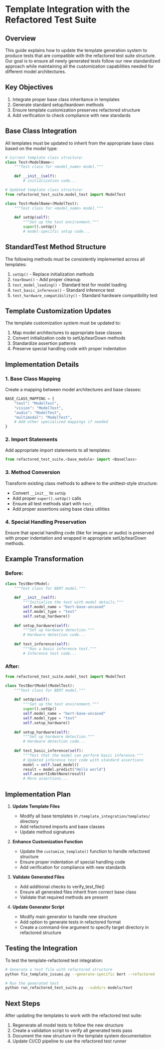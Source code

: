 # Template Integration with the Refactored Test Suite

## Overview

This guide explains how to update the template generation system to produce tests that are compatible with the refactored test suite structure. Our goal is to ensure all newly generated tests follow our new standardized approach while maintaining all the customization capabilities needed for different model architectures.

## Key Objectives

1. Integrate proper base class inheritance in templates
2. Generate standard setup/teardown methods
3. Ensure template customization preserves refactored structure
4. Add verification to check compliance with new standards

## Base Class Integration

All templates must be updated to inherit from the appropriate base class based on the model type:

```python
# Current template class structure:
class Test<ModelName>:
    """Test class for <model_name> model."""
    
    def __init__(self):
        # initialization code...
```

```python
# Updated template class structure:
from refactored_test_suite.model_test import ModelTest

class Test<ModelName>(ModelTest):
    """Test class for <model_name> model."""
    
    def setUp(self):
        """Set up the test environment."""
        super().setUp()
        # model-specific setup code...
```

## StandardTest Method Structure

The following methods must be consistently implemented across all templates:

1. `setUp()` - Replace initialization methods
2. `tearDown()` - Add proper cleanup
3. `test_model_loading()` - Standard test for model loading
4. `test_basic_inference()` - Standard inference test
5. `test_hardware_compatibility()` - Standard hardware compatibility test

## Template Customization Updates

The template customization system must be updated to:

1. Map model architectures to appropriate base classes
2. Convert initialization code to setUp/tearDown methods
3. Standardize assertion patterns
4. Preserve special handling code with proper indentation

## Implementation Details

### 1. Base Class Mapping

Create a mapping between model architectures and base classes:

```python
BASE_CLASS_MAPPING = {
    "text": "ModelTest",
    "vision": "ModelTest",
    "audio": "ModelTest",
    "multimodal": "ModelTest",
    # Add other specialized mappings if needed
}
```

### 2. Import Statements

Add appropriate import statements to all templates:

```python
from refactored_test_suite.<base_module> import <BaseClass>
```

### 3. Method Conversion

Transform existing class methods to adhere to the unittest-style structure:

- Convert `__init__` to `setUp`
- Add proper `super().setUp()` calls
- Ensure all test methods start with `test_`
- Add proper assertions using base class utilities

### 4. Special Handling Preservation

Ensure that special handling code (like for images or audio) is preserved with proper indentation and wrapped in appropriate setUp/tearDown methods.

## Example Transformation

### Before:

```python
class TestBertModel:
    """Test class for BERT model."""
    
    def __init__(self):
        """Initialize the test with model details."""
        self.model_name = "bert-base-uncased"
        self.model_type = "text"
        self.setup_hardware()
    
    def setup_hardware(self):
        """Set up hardware detection."""
        # Hardware detection code...
    
    def test_inference(self):
        """Run a basic inference test."""
        # Inference test code...
```

### After:

```python
from refactored_test_suite.model_test import ModelTest

class TestBertModel(ModelTest):
    """Test class for BERT model."""
    
    def setUp(self):
        """Set up the test environment."""
        super().setUp()
        self.model_name = "bert-base-uncased"
        self.model_type = "text"
        self.setup_hardware()
    
    def setup_hardware(self):
        """Set up hardware detection."""
        # Hardware detection code...
    
    def test_basic_inference(self):
        """Test that the model can perform basic inference."""
        # Updated inference test code with standard assertions
        model = self.load_model()
        result = model.predict("Hello world")
        self.assertIsNotNone(result)
        # More assertions...
```

## Implementation Plan

1. **Update Template Files**
   - Modify all base templates in `/template_integration/templates/` directory
   - Add refactored imports and base classes
   - Update method signatures

2. **Enhance Customization Function**
   - Update the `customize_template()` function to handle refactored structure
   - Ensure proper indentation of special handling code
   - Add verification for compliance with new standards

3. **Validate Generated Files**
   - Add additional checks to verify_test_file()
   - Ensure all generated files inherit from correct base class
   - Validate that required methods are present

4. **Update Generator Script**
   - Modify main generator to handle new structure
   - Add option to generate tests in refactored format
   - Create a command-line argument to specify target directory in refactored structure

## Testing the Integration

To test the template-refactored test integration:

```bash
# Generate a test file with refactored structure
python fix_template_issues.py --generate-specific bert --refactored

# Run the generated test
python run_refactored_test_suite.py --subdirs models/text
```

## Next Steps

After updating the templates to work with the refactored test suite:

1. Regenerate all model tests to follow the new structure
2. Create a validation script to verify all generated tests pass
3. Document the new structure in the template system documentation
4. Update CI/CD pipeline to use the refactored test runner